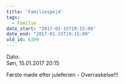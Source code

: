 ```yaml
---
title: 'Familiespejd'
tags:
  - Familie
date_start: "2017-01-15T19:15:00"
date_end: "2017-01-15T19:15:00"
old_id: 6309
---
```

<div class="field field-type-datetime field-field-tidspunkt">
    <div class="field-items">
            <div class="field-item odd">
                      <div class="field-label-inline-first">
              Dato:&nbsp;</div>
                    Søn, 15.01.2017 20:15        </div>
        </div>
</div>


Første møde efter juleferien - Overraskelse!!!